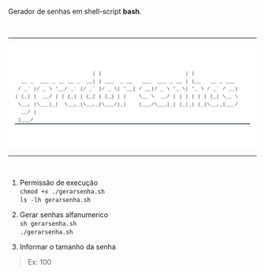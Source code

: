 <p>Gerador de senhas em shell-script <b>bash</b>.</p>
<br/>
<hr/>

![Gerador de senha em Shell Script](geradorsenhas_project.png)

<hr/>
<br/>

1. Permissão de execução <br/>
`chmod +x ./gerarsenha.sh` <br/>
`ls -lh gerarsenha.sh` <br/>

2. Gerar senhas alfanumerico <br/>
`sh gerarsenha.sh`<br/>
`./gerarsenha.sh`<br/>

3. Informar o tamanho da senha <br/>
> Ex: 100

